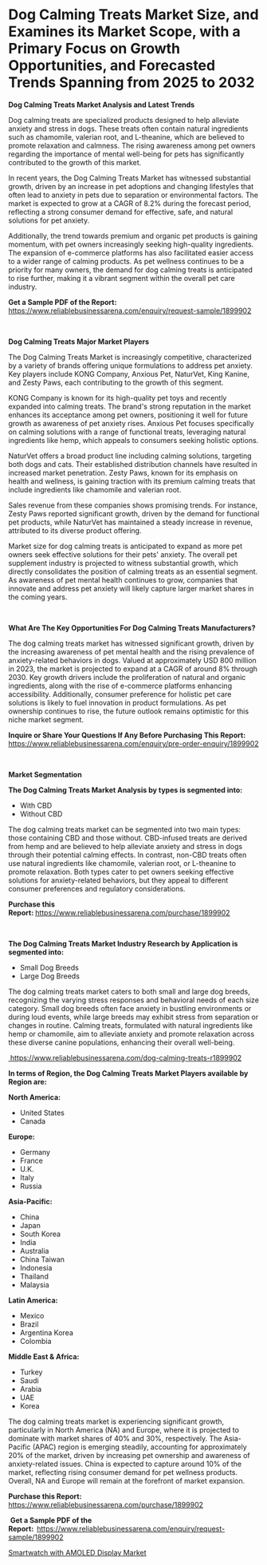 <p><h1>Dog Calming Treats Market Size, and Examines its Market Scope, with a Primary Focus on Growth Opportunities, and Forecasted Trends Spanning from 2025 to 2032</h1></p><p><strong>Dog Calming Treats Market Analysis and Latest Trends</strong></p>
<p><p>Dog calming treats are specialized products designed to help alleviate anxiety and stress in dogs. These treats often contain natural ingredients such as chamomile, valerian root, and L-theanine, which are believed to promote relaxation and calmness. The rising awareness among pet owners regarding the importance of mental well-being for pets has significantly contributed to the growth of this market.</p><p>In recent years, the Dog Calming Treats Market has witnessed substantial growth, driven by an increase in pet adoptions and changing lifestyles that often lead to anxiety in pets due to separation or environmental factors. The market is expected to grow at a CAGR of 8.2% during the forecast period, reflecting a strong consumer demand for effective, safe, and natural solutions for pet anxiety.</p><p>Additionally, the trend towards premium and organic pet products is gaining momentum, with pet owners increasingly seeking high-quality ingredients. The expansion of e-commerce platforms has also facilitated easier access to a wider range of calming products. As pet wellness continues to be a priority for many owners, the demand for dog calming treats is anticipated to rise further, making it a vibrant segment within the overall pet care industry.</p></p>
<p><strong>Get a Sample PDF of the Report:&nbsp;</strong> <a href="https://www.reliablebusinessarena.com/enquiry/request-sample/1899902?utm_campaign=2279&utm_medium=2&utm_source=Github&utm_content=ia&utm_term=08022025&utm_id=dog-calming-treats">https://www.reliablebusinessarena.com/enquiry/request-sample/1899902</a></p>
<p>&nbsp;</p>
<p><strong>Dog Calming Treats Major Market Players</strong></p>
<p><p>The Dog Calming Treats Market is increasingly competitive, characterized by a variety of brands offering unique formulations to address pet anxiety. Key players include KONG Company, Anxious Pet, NaturVet, King Kanine, and Zesty Paws, each contributing to the growth of this segment.</p><p>KONG Company is known for its high-quality pet toys and recently expanded into calming treats. The brand's strong reputation in the market enhances its acceptance among pet owners, positioning it well for future growth as awareness of pet anxiety rises. Anxious Pet focuses specifically on calming solutions with a range of functional treats, leveraging natural ingredients like hemp, which appeals to consumers seeking holistic options.</p><p>NaturVet offers a broad product line including calming solutions, targeting both dogs and cats. Their established distribution channels have resulted in increased market penetration. Zesty Paws, known for its emphasis on health and wellness, is gaining traction with its premium calming treats that include ingredients like chamomile and valerian root.</p><p>Sales revenue from these companies shows promising trends. For instance, Zesty Paws reported significant growth, driven by the demand for functional pet products, while NaturVet has maintained a steady increase in revenue, attributed to its diverse product offering. </p><p>Market size for dog calming treats is anticipated to expand as more pet owners seek effective solutions for their pets' anxiety. The overall pet supplement industry is projected to witness substantial growth, which directly consolidates the position of calming treats as an essential segment. As awareness of pet mental health continues to grow, companies that innovate and address pet anxiety will likely capture larger market shares in the coming years.</p></p>
<p>&nbsp;</p>
<p><strong>What Are The Key Opportunities For Dog Calming Treats Manufacturers?</strong></p>
<p><p>The dog calming treats market has witnessed significant growth, driven by the increasing awareness of pet mental health and the rising prevalence of anxiety-related behaviors in dogs. Valued at approximately USD 800 million in 2023, the market is projected to expand at a CAGR of around 8% through 2030. Key growth drivers include the proliferation of natural and organic ingredients, along with the rise of e-commerce platforms enhancing accessibility. Additionally, consumer preference for holistic pet care solutions is likely to fuel innovation in product formulations. As pet ownership continues to rise, the future outlook remains optimistic for this niche market segment.</p></p>
<p><strong>Inquire or Share Your Questions If Any Before Purchasing This Report:</strong> <a href="https://www.reliablebusinessarena.com/enquiry/pre-order-enquiry/1899902?utm_campaign=2279&utm_medium=2&utm_source=Github&utm_content=ia&utm_term=08022025&utm_id=dog-calming-treats">https://www.reliablebusinessarena.com/enquiry/pre-order-enquiry/1899902</a></p>
<p>&nbsp;</p>
<p><strong>Market Segmentation</strong></p>
<p><strong>The Dog Calming Treats Market Analysis by types is segmented into:</strong></p>
<p><ul><li>With CBD</li><li>Without CBD</li></ul></p>
<p><p>The dog calming treats market can be segmented into two main types: those containing CBD and those without. CBD-infused treats are derived from hemp and are believed to help alleviate anxiety and stress in dogs through their potential calming effects. In contrast, non-CBD treats often use natural ingredients like chamomile, valerian root, or L-theanine to promote relaxation. Both types cater to pet owners seeking effective solutions for anxiety-related behaviors, but they appeal to different consumer preferences and regulatory considerations.</p></p>
<p><strong>Purchase this Report:&nbsp;</strong><a href="https://www.reliablebusinessarena.com/purchase/1899902?utm_campaign=2279&utm_medium=2&utm_source=Github&utm_content=ia&utm_term=08022025&utm_id=dog-calming-treats">https://www.reliablebusinessarena.com/purchase/1899902</a></p>
<p>&nbsp;</p>
<p><strong>The Dog Calming Treats Market Industry Research by Application is segmented into:</strong></p>
<p><ul><li>Small Dog Breeds</li><li>Large Dog Breeds</li></ul></p>
<p><p>The dog calming treats market caters to both small and large dog breeds, recognizing the varying stress responses and behavioral needs of each size category. Small dog breeds often face anxiety in bustling environments or during loud events, while large breeds may exhibit stress from separation or changes in routine. Calming treats, formulated with natural ingredients like hemp or chamomile, aim to alleviate anxiety and promote relaxation across these diverse canine populations, enhancing their overall well-being.</p></p>
<p><a href="https://www.reliablebusinessarena.com/dog-calming-treats-r1899902?utm_campaign=2279&utm_medium=2&utm_source=Github&utm_content=ia&utm_term=08022025&utm_id=dog-calming-treats">&nbsp;https://www.reliablebusinessarena.com/dog-calming-treats-r1899902</a></p>
<p><strong>In terms of Region, the Dog Calming Treats Market Players available by Region are:</strong></p>
<p>
    <p> <strong> North America: </strong>
        <ul>
            <li>United States</li>
            <li>Canada</li>
        </ul>
        </p> 
    <p> <strong> Europe: </strong>
        <ul>
            <li>Germany</li>
            <li>France</li>
            <li>U.K.</li>
            <li>Italy</li>
            <li>Russia</li>
        </ul>
        </p> 
    <p> <strong> Asia-Pacific: </strong>
        <ul>
            <li>China</li>
            <li>Japan</li>
            <li>South Korea</li>
            <li>India</li>
            <li>Australia</li>
            <li>China Taiwan</li>
            <li>Indonesia</li>
            <li>Thailand</li>
            <li>Malaysia</li>
        </ul>
        </p> 
    <p> <strong> Latin America: </strong>
        <ul>
            <li>Mexico</li>
            <li>Brazil</li>
            <li>Argentina Korea</li>
            <li>Colombia</li>
        </ul>
        </p> 
    <p> <strong> Middle East & Africa: </strong>
        <ul>
            <li>Turkey</li>
            <li>Saudi</li>
            <li>Arabia</li>
            <li>UAE</li>
            <li>Korea</li>
        </ul>
    </p>
    </p>
<p><p>The dog calming treats market is experiencing significant growth, particularly in North America (NA) and Europe, where it is projected to dominate with market shares of 40% and 30%, respectively. The Asia-Pacific (APAC) region is emerging steadily, accounting for approximately 20% of the market, driven by increasing pet ownership and awareness of anxiety-related issues. China is expected to capture around 10% of the market, reflecting rising consumer demand for pet wellness products. Overall, NA and Europe will remain at the forefront of market expansion.</p></p>
<p><strong>Purchase this Report: </strong><a href="https://www.reliablebusinessarena.com/purchase/1899902?utm_campaign=2279&utm_medium=2&utm_source=Github&utm_content=ia&utm_term=08022025&utm_id=dog-calming-treats">https://www.reliablebusinessarena.com/purchase/1899902</a></p>
<p>&nbsp;<strong>Get a Sample PDF of the Report:&nbsp;&nbsp;</strong><a href="https://www.reliablebusinessarena.com/enquiry/request-sample/1899902?utm_campaign=2279&utm_medium=2&utm_source=Github&utm_content=ia&utm_term=08022025&utm_id=dog-calming-treats">https://www.reliablebusinessarena.com/enquiry/request-sample/1899902</a></p>
<p><strong></strong></p>
<p><p><a href="https://github.com/mayabungard8092/Market-Research-Report-List-1/blob/main/smartwatch-with-amoled-display-market.md?utm_campaign=2279&utm_medium=2&utm_source=Github&utm_content=ia&utm_term=08022025&utm_id=dog-calming-treats">Smartwatch with AMOLED Display Market</a></p></p>